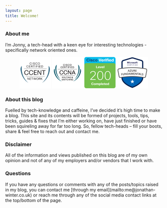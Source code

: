 ```yaml
---
layout: page
title: Welcome!
---
```


### About me
<div style=text-align: justify; text-justify: inter-word;>
I’m Jonny, a tech-head with a keen eye for interesting technologies - specifically network oriented ones.

<p style="text-align: center;">
    <a href="https://www.youracclaim.com/users/jonathan-winter.8766fa25"><img alt="CCENTs" src="/assets/img/CCENT.png" width="100" /></a>
    <a href="https://www.youracclaim.com/users/jonathan-winter.8766fa25"><img alt="CCNA Routing & Switching" src="/assets/img/CCNA.png" width="100" /></a>
    <a href="https://www.youracclaim.com/users/jonathan-winter.8766fa25"><img alt="Understanding Cisco Networking Devices" src="/assets/img/Level-200.png" width="100" /></a>
    <a href="https://www.youracclaim.com/users/jonathan-winter.8766fa25"><img alt="Azure Fundamentals" src="/assets/img/Azure-Fundamentals.png" width="100" /></a>
</p>
</div>

### About this blog

<div style=text-align: justify; text-justify: inter-word;>
Fuelled by tech-knowledge and caffeine, I’ve decided it’s high time to make a blog. This site and its contents will be formed of projects, tools, tips, tricks, guides & fixes that I’m either working on, have just finished or have been squireling away for far too long. So, fellow tech-heads – fill your boots, share & feel free to reach out and contact me.
</div>

### Disclaimer

<div style=text-align: justify; text-justify: inter-word;>
All of the information and views published on this blog are of my own opinion and not of any of my employers and/or vendors that I work with.
</div>

### Questions

<div style=text-align: justify; text-justify: inter-word;>
If you have any questions or comments with any of the posts/topics raised in my blog, you can contact me [through my email](mailto:me@jonathan-winter.co.uk) or reach me through any of the social media contact links at the top/bottom of the page.
</div>
